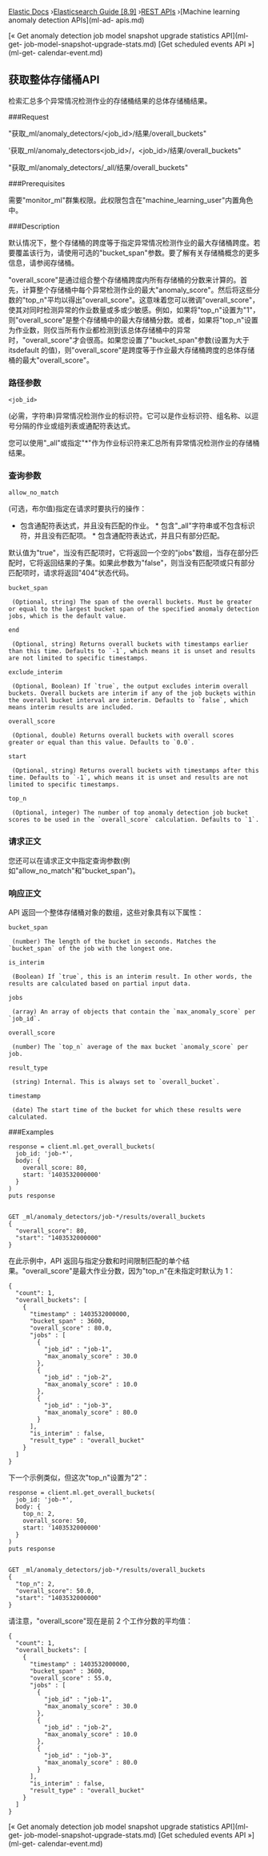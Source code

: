 

[Elastic Docs](/guide/) ›[Elasticsearch Guide [8.9]](index.md) ›[REST
APIs](rest-apis.md) ›[Machine learning anomaly detection APIs](ml-ad-
apis.md)

[« Get anomaly detection job model snapshot upgrade statistics API](ml-get-
job-model-snapshot-upgrade-stats.md) [Get scheduled events API »](ml-get-
calendar-event.md)

## 获取整体存储桶API

检索汇总多个异常情况检测作业的存储桶结果的总体存储桶结果。

###Request

"获取_ml/anomaly_detectors/<job_id>/结果/overall_buckets"

'获取_ml/anomaly_detectors<job_id>/，<job_id>/结果/overall_buckets"

"获取_ml/anomaly_detectors/_all/结果/overall_buckets"

###Prerequisites

需要"monitor_ml"群集权限。此权限包含在"machine_learning_user"内置角色中。

###Description

默认情况下，整个存储桶的跨度等于指定异常情况检测作业的最大存储桶跨度。若要覆盖该行为，请使用可选的"bucket_span"参数。要了解有关存储桶概念的更多信息，请参阅存储桶。

"overall_score"是通过组合整个存储桶跨度内所有存储桶的分数来计算的。首先，计算整个存储桶中每个异常检测作业的最大"anomaly_score"。然后将这些分数的"top_n"平均以得出"overall_score"。这意味着您可以微调"overall_score"，使其对同时检测异常的作业数量或多或少敏感。例如，如果将"top_n"设置为"1"，则"overall_score"是整个存储桶中的最大存储桶分数。或者，如果将"top_n"设置为作业数，则仅当所有作业都检测到该总体存储桶中的异常时，"overall_score"才会很高。如果您设置了"bucket_span"参数(设置为大于 itsdefault 的值)，则"overall_score"是跨度等于作业最大存储桶跨度的总体存储桶的最大"overall_score"。

### 路径参数

`<job_id>`

    

(必需，字符串)异常情况检测作业的标识符。它可以是作业标识符、组名称、以逗号分隔的作业或组列表或通配符表达式。

您可以使用"_all"或指定"*"作为作业标识符来汇总所有异常情况检测作业的存储桶结果。

### 查询参数

`allow_no_match`

    

(可选，布尔值)指定在请求时要执行的操作：

* 包含通配符表达式，并且没有匹配的作业。  * 包含"_all"字符串或不包含标识符，并且没有匹配项。  * 包含通配符表达式，并且只有部分匹配。

默认值为"true"，当没有匹配项时，它将返回一个空的"jobs"数组，当存在部分匹配时，它将返回结果的子集。如果此参数为"false"，则当没有匹配项或只有部分匹配项时，请求将返回"404"状态代码。

`bucket_span`

     (Optional, string) The span of the overall buckets. Must be greater or equal to the largest bucket span of the specified anomaly detection jobs, which is the default value. 
`end`

     (Optional, string) Returns overall buckets with timestamps earlier than this time. Defaults to `-1`, which means it is unset and results are not limited to specific timestamps. 
`exclude_interim`

     (Optional, Boolean) If `true`, the output excludes interim overall buckets. Overall buckets are interim if any of the job buckets within the overall bucket interval are interim. Defaults to `false`, which means interim results are included. 
`overall_score`

     (Optional, double) Returns overall buckets with overall scores greater or equal than this value. Defaults to `0.0`. 
`start`

     (Optional, string) Returns overall buckets with timestamps after this time. Defaults to `-1`, which means it is unset and results are not limited to specific timestamps. 
`top_n`

     (Optional, integer) The number of top anomaly detection job bucket scores to be used in the `overall_score` calculation. Defaults to `1`. 

### 请求正文

您还可以在请求正文中指定查询参数(例如"allow_no_match"和"bucket_span")。

### 响应正文

API 返回一个整体存储桶对象的数组，这些对象具有以下属性：

`bucket_span`

     (number) The length of the bucket in seconds. Matches the `bucket_span` of the job with the longest one. 
`is_interim`

     (Boolean) If `true`, this is an interim result. In other words, the results are calculated based on partial input data. 
`jobs`

     (array) An array of objects that contain the `max_anomaly_score` per `job_id`. 
`overall_score`

     (number) The `top_n` average of the max bucket `anomaly_score` per job. 
`result_type`

     (string) Internal. This is always set to `overall_bucket`. 
`timestamp`

     (date) The start time of the bucket for which these results were calculated. 

###Examples

    
    
    response = client.ml.get_overall_buckets(
      job_id: 'job-*',
      body: {
        overall_score: 80,
        start: '1403532000000'
      }
    )
    puts response
    
    
    GET _ml/anomaly_detectors/job-*/results/overall_buckets
    {
      "overall_score": 80,
      "start": "1403532000000"
    }

在此示例中，API 返回与指定分数和时间限制匹配的单个结果。"overall_score"是最大作业分数，因为"top_n"在未指定时默认为 1：

    
    
    {
      "count": 1,
      "overall_buckets": [
        {
          "timestamp" : 1403532000000,
          "bucket_span" : 3600,
          "overall_score" : 80.0,
          "jobs" : [
            {
              "job_id" : "job-1",
              "max_anomaly_score" : 30.0
            },
            {
              "job_id" : "job-2",
              "max_anomaly_score" : 10.0
            },
            {
              "job_id" : "job-3",
              "max_anomaly_score" : 80.0
            }
          ],
          "is_interim" : false,
          "result_type" : "overall_bucket"
        }
      ]
    }

下一个示例类似，但这次"top_n"设置为"2"：

    
    
    response = client.ml.get_overall_buckets(
      job_id: 'job-*',
      body: {
        top_n: 2,
        overall_score: 50,
        start: '1403532000000'
      }
    )
    puts response
    
    
    GET _ml/anomaly_detectors/job-*/results/overall_buckets
    {
      "top_n": 2,
      "overall_score": 50.0,
      "start": "1403532000000"
    }

请注意，"overall_score"现在是前 2 个工作分数的平均值：

    
    
    {
      "count": 1,
      "overall_buckets": [
        {
          "timestamp" : 1403532000000,
          "bucket_span" : 3600,
          "overall_score" : 55.0,
          "jobs" : [
            {
              "job_id" : "job-1",
              "max_anomaly_score" : 30.0
            },
            {
              "job_id" : "job-2",
              "max_anomaly_score" : 10.0
            },
            {
              "job_id" : "job-3",
              "max_anomaly_score" : 80.0
            }
          ],
          "is_interim" : false,
          "result_type" : "overall_bucket"
        }
      ]
    }

[« Get anomaly detection job model snapshot upgrade statistics API](ml-get-
job-model-snapshot-upgrade-stats.md) [Get scheduled events API »](ml-get-
calendar-event.md)
